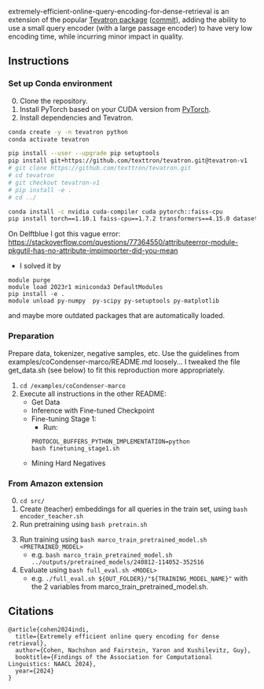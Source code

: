 extremely-efficient-online-query-encoding-for-dense-retrieval is an extension of the popular 
[Tevatron package](https://github.com/texttron/tevatron/) 
([commit](https://github.com/texttron/tevatron/commit/b8f33900895930f9886012580e85464a5c1f7e9a)),
adding the ability to use a small query encoder (with a large passage encoder) to have very low encoding time, while 
incurring minor impact in quality. 

## Instructions

### Set up Conda environment
0. Clone the repository.
1. Install PyTorch based on your CUDA version from [PyTorch](https://pytorch.org/get-started/locally/).
2. Install dependencies and Tevatron.
```bash
conda create -y -n tevatron python
conda activate tevatron

pip install --user --upgrade pip setuptools
pip install git+https://github.com/texttron/tevatron.git@tevatron-v1
# git clone https://github.com/texttron/tevatron.git
# cd tevatron
# git checkout tevatron-v1
# pip install -e .
# cd ../

conda install -c nvidia cuda-compiler cuda pytorch::faiss-cpu
pip install torch==1.10.1 faiss-cpu==1.7.2 transformers==4.15.0 datasets==1.17.0 peft deepspeed accelerate cycler lightning[extra] numpy
```
On Delftblue I got this vague error: https://stackoverflow.com/questions/77364550/attributeerror-module-pkgutil-has-no-attribute-impimporter-did-you-mean
- I solved it by 
```
module purge
module load 2023r1 miniconda3 DefaultModules
pip install -e .
module unload py-numpy  py-scipy py-setuptools py-matplotlib
``` 
and maybe more outdated packages that are automatically loaded.


### Preparation 
Prepare data, tokenizer, negative samples, etc.
Use the guidelines from examples/coCondenser-marco/README.md loosely...
I tweaked the file get_data.sh (see below) to fit this reproduction more appropriately.
1. `cd /examples/coCondenser-marco`
2. Execute all instructions in the other README:
    - Get Data
    - Inference with Fine-tuned Checkpoint
    - Fine-tuning Stage 1:
        - Run:
        ```
        PROTOCOL_BUFFERS_PYTHON_IMPLEMENTATION=python
        bash finetuning_stage1.sh
        ```
    - Mining Hard Negatives
    <!-- - Fine-tuning Stage 2 -->
    <!-- - Encode and Search -->


### From Amazon extension
0. `cd src/`
1. Create (teacher) embeddings for all queries in the train set, using `bash encoder_teacher.sh`
2. Run pretraining using `bash pretrain.sh`
<!-- TODO: 3. Is 'Mining hard negatives' missing here?... -->
3. Run training using `bash marco_train_pretrained_model.sh <PRETRAINED_MODEL>`
    - e.g. `bash marco_train_pretrained_model.sh ../outputs/pretrained_models/240812-114052-352516`
4. Evaluate using `bash full_eval.sh <MODEL>`
    - e.g. `./full_eval.sh ${OUT_FOLDER}/"${TRAINING_MODEL_NAME}"` with the 2 variables from marco_train_pretrained_model.sh.


## Citations

```
@article{cohen2024indi,
  title={Extremely efficient online query encoding for dense retrieval},
  author={Cohen, Nachshon and Fairstein, Yaron and Kushilevitz, Guy},
  booktitle={Findings of the Association for Computational Linguistics: NAACL 2024},
  year={2024}
}
```
